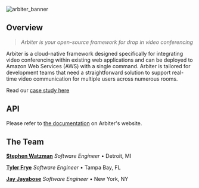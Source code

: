 ![arbiter_banner](https://github.com/Arbiter-WRTC/.github/assets/57457673/0d982214-5644-4a5b-adb7-e9de87332ae5)

## Overview

> _Arbiter is your open-source framework for drop in video conferencing_

Arbiter is a cloud-native framework designed specifically for integrating video conferencing within existing web applications and can be deployed to Amazon Web Services (AWS) with a single command. Arbiter is tailored for development teams that need a straightforward solution to support real-time video communication for multiple users across numerous rooms. 

Read our [case study here](https://arbiter-framework.com/case-study)

## API

Please refer to [the documentation](https://arbiter-framework.com/docs/API) on Arbiter's website.

## The Team

**<a href="https://github.com/watzmonium" target="_blank">Stephen Watzman</a>** _Software Engineer_ • Detroit, MI

**<a href="https://github.com/frye-t" target="_blank">Tyler Frye</a>** _Software Engineer_ • Tampa Bay, FL

**<a href="https://github.com/jayjayabose" target="_blank">Jay Jayabose</a>** _Software Engineer_ • New York, NY
